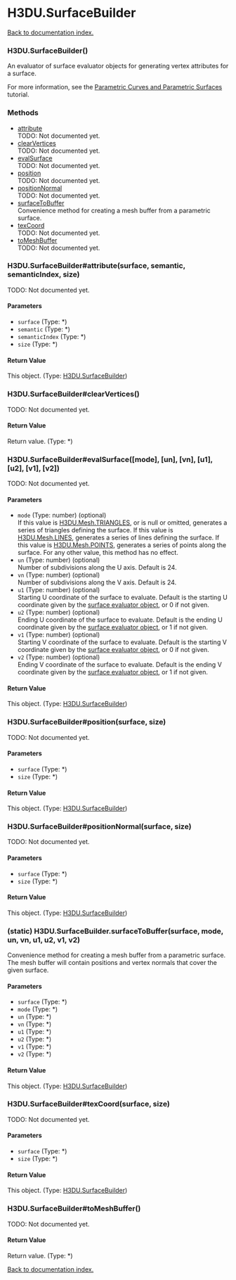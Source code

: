 # H3DU.SurfaceBuilder

[Back to documentation index.](index.md)

<a name='H3DU.SurfaceBuilder'></a>
### H3DU.SurfaceBuilder()

An evaluator of surface evaluator objects for generating
vertex attributes for a surface.

For more information, see the <a href="tutorial-surfaces.md">Parametric Curves and Parametric Surfaces</a> tutorial.

### Methods

* [attribute](#H3DU.SurfaceBuilder_attribute)<br>TODO: Not documented yet.
* [clearVertices](#H3DU.SurfaceBuilder_clearVertices)<br>TODO: Not documented yet.
* [evalSurface](#H3DU.SurfaceBuilder_evalSurface)<br>TODO: Not documented yet.
* [position](#H3DU.SurfaceBuilder_position)<br>TODO: Not documented yet.
* [positionNormal](#H3DU.SurfaceBuilder_positionNormal)<br>TODO: Not documented yet.
* [surfaceToBuffer](#H3DU.SurfaceBuilder.surfaceToBuffer)<br>Convenience method for creating a mesh buffer from a parametric
surface.
* [texCoord](#H3DU.SurfaceBuilder_texCoord)<br>TODO: Not documented yet.
* [toMeshBuffer](#H3DU.SurfaceBuilder_toMeshBuffer)<br>TODO: Not documented yet.

<a name='H3DU.SurfaceBuilder_attribute'></a>
### H3DU.SurfaceBuilder#attribute(surface, semantic, semanticIndex, size)

TODO: Not documented yet.

#### Parameters

* `surface` (Type: *)
* `semantic` (Type: *)
* `semanticIndex` (Type: *)
* `size` (Type: *)

#### Return Value

This object. (Type: <a href="H3DU.SurfaceBuilder.md">H3DU.SurfaceBuilder</a>)

<a name='H3DU.SurfaceBuilder_clearVertices'></a>
### H3DU.SurfaceBuilder#clearVertices()

TODO: Not documented yet.

#### Return Value

Return value. (Type: *)

<a name='H3DU.SurfaceBuilder_evalSurface'></a>
### H3DU.SurfaceBuilder#evalSurface([mode], [un], [vn], [u1], [u2], [v1], [v2])

TODO: Not documented yet.

#### Parameters

* `mode` (Type: number) (optional)<br>If this value is <a href="H3DU.Mesh.md#H3DU.Mesh.TRIANGLES">H3DU.Mesh.TRIANGLES</a>, or is null or omitted, generates a series of triangles defining the surface. If this value is <a href="H3DU.Mesh.md#H3DU.Mesh.LINES">H3DU.Mesh.LINES</a>, generates a series of lines defining the surface. If this value is <a href="H3DU.Mesh.md#H3DU.Mesh.POINTS">H3DU.Mesh.POINTS</a>, generates a series of points along the surface. For any other value, this method has no effect.
* `un` (Type: number) (optional)<br>Number of subdivisions along the U axis. Default is 24.
* `vn` (Type: number) (optional)<br>Number of subdivisions along the V axis. Default is 24.
* `u1` (Type: number) (optional)<br>Starting U coordinate of the surface to evaluate. Default is the starting U coordinate given by the <a href="H3DU.SurfaceEval.md#H3DU.SurfaceEval_vertex">surface evaluator object</a>, or 0 if not given.
* `u2` (Type: number) (optional)<br>Ending U coordinate of the surface to evaluate. Default is the ending U coordinate given by the <a href="H3DU.SurfaceEval.md#H3DU.SurfaceEval_vertex">surface evaluator object</a>, or 1 if not given.
* `v1` (Type: number) (optional)<br>Starting V coordinate of the surface to evaluate. Default is the starting V coordinate given by the <a href="H3DU.SurfaceEval.md#H3DU.SurfaceEval_vertex">surface evaluator object</a>, or 0 if not given.
* `v2` (Type: number) (optional)<br>Ending V coordinate of the surface to evaluate. Default is the ending V coordinate given by the <a href="H3DU.SurfaceEval.md#H3DU.SurfaceEval_vertex">surface evaluator object</a>, or 1 if not given.

#### Return Value

This object. (Type: <a href="H3DU.SurfaceBuilder.md">H3DU.SurfaceBuilder</a>)

<a name='H3DU.SurfaceBuilder_position'></a>
### H3DU.SurfaceBuilder#position(surface, size)

TODO: Not documented yet.

#### Parameters

* `surface` (Type: *)
* `size` (Type: *)

#### Return Value

This object. (Type: <a href="H3DU.SurfaceBuilder.md">H3DU.SurfaceBuilder</a>)

<a name='H3DU.SurfaceBuilder_positionNormal'></a>
### H3DU.SurfaceBuilder#positionNormal(surface, size)

TODO: Not documented yet.

#### Parameters

* `surface` (Type: *)
* `size` (Type: *)

#### Return Value

This object. (Type: <a href="H3DU.SurfaceBuilder.md">H3DU.SurfaceBuilder</a>)

<a name='H3DU.SurfaceBuilder.surfaceToBuffer'></a>
### (static) H3DU.SurfaceBuilder.surfaceToBuffer(surface, mode, un, vn, u1, u2, v1, v2)

Convenience method for creating a mesh buffer from a parametric
surface. The mesh buffer will contain positions and vertex normals that
cover the given surface.

#### Parameters

* `surface` (Type: *)
* `mode` (Type: *)
* `un` (Type: *)
* `vn` (Type: *)
* `u1` (Type: *)
* `u2` (Type: *)
* `v1` (Type: *)
* `v2` (Type: *)

#### Return Value

This object. (Type: <a href="H3DU.SurfaceBuilder.md">H3DU.SurfaceBuilder</a>)

<a name='H3DU.SurfaceBuilder_texCoord'></a>
### H3DU.SurfaceBuilder#texCoord(surface, size)

TODO: Not documented yet.

#### Parameters

* `surface` (Type: *)
* `size` (Type: *)

#### Return Value

This object. (Type: <a href="H3DU.SurfaceBuilder.md">H3DU.SurfaceBuilder</a>)

<a name='H3DU.SurfaceBuilder_toMeshBuffer'></a>
### H3DU.SurfaceBuilder#toMeshBuffer()

TODO: Not documented yet.

#### Return Value

Return value. (Type: *)

[Back to documentation index.](index.md)
